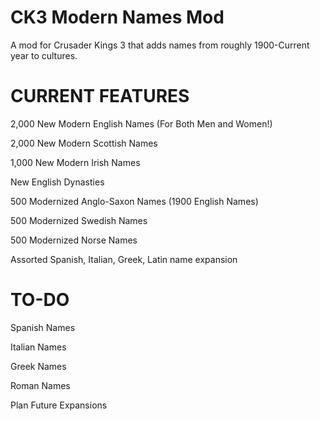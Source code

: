 # CK3 Modern Names Mod
A mod for Crusader Kings 3 that adds names from roughly 1900-Current year to cultures.

# CURRENT FEATURES

2,000 New Modern English Names (For Both Men and Women!)

2,000 New Modern Scottish Names

1,000 New Modern Irish Names

New English Dynasties

500 Modernized Anglo-Saxon Names (1900 English Names)

500 Modernized Swedish Names

500 Modernized Norse Names

Assorted Spanish, Italian, Greek, Latin name expansion

# TO-DO

Spanish Names

Italian Names

Greek Names

Roman Names

Plan Future Expansions
